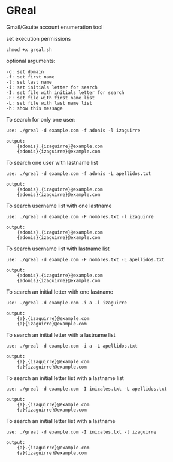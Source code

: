 # GReal
Gmail/Gsuite account enumeration tool

set execution permissions
```
chmod +x greal.sh
```

optional arguments:
```
-d: set domain
-f: set first name 
-l: set last name
-i: set initials letter for search
-I: set file with initials letter for search
-F: set file with first name list
-L: set file with last name list
-h: show this message
```

To search for only one user:
```
use: ./greal -d example.com -f adonis -l izaguirre

output:
	{adonis}.{izaguirre}@example.com
	{adonis}{izaguirre}@example.com
```

To search one user with lastname list
```
use: ./greal -d example.com -f adonis -L apellidos.txt

output:
	{adonis}.{izaguirre}@example.com
	{adonis}{izaguirre}@example.com
```

To search username list with one lastname
```
use: ./greal -d example.com -F nombres.txt -l izaguirre

output:
	{adonis}.{izaguirre}@example.com
	{adonis}{izaguirre}@example.com
```

To search username list with lastname list
```
use: ./greal -d example.com -F nombres.txt -L apellidos.txt

output:
	{adonis}.{izaguirre}@example.com
	{adonis}{izaguirre}@example.com
```

To search an initial letter with one lastname
```
use: ./greal -d example.com -i a -l izaguirre

output:
	{a}.{izaguirre}@example.com
	{a}{izaguirre}@example.com
```

To search an initial letter with a lastname list
```
use: ./greal -d example.com -i a -L apellidos.txt

output:
	{a}.{izaguirre}@example.com
	{a}{izaguirre}@example.com
```
To search an initial letter list with a lastname list
```
use: ./greal -d example.com -I inicales.txt -L apellidos.txt

output:
	{a}.{izaguirre}@example.com
	{a}{izaguirre}@example.com
```

To search an initial letter list with a lastname
```
use: ./greal -d example.com -I inicales.txt -l izaguirre

output:
	{a}.{izaguirre}@example.com
	{a}{izaguirre}@example.com
```


